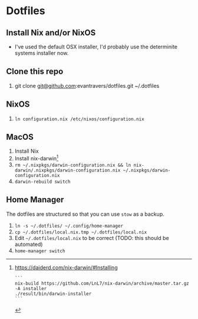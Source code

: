 # Dotfiles

## Install Nix and/or NixOS

- I've used the default OSX installer, I'd probably use the determinite systems
installer now.

## Clone this repo

1. git clone git@github.com:evantravers/dotfiles.git ~/.dotfiles

## NixOS

1. `ln configuration.nix /etc/nixos/configuration.nix`

## MacOS

1. Install Nix
2. Install nix-darwin[^darwin]
3. `rm ~/.nixpkgs/darwin-configuration.nix && ln nix-darwin/.nixpkgs/darwin-configuration.nix ~/.nixpkgs/darwin-configuration.nix`
4. `darwin-rebuild switch`

## Home Manager

The dotfiles are structured so that you can use `stow` as a backup.

1. `ln -s ~/.dotfiles/ ~/.config/home-manager`
2. `cp ~/.dotfiles/local.nix.tmp ~/.dotfiles/local.nix`
3. Edit `~/.dotfiles/local.nix` to be correct (TODO: this should be automated)
4. `home-manager switch`

[^darwin]: https://daiderd.com/nix-darwin/#Installing

        ```
        nix-build https://github.com/LnL7/nix-darwin/archive/master.tar.gz -A installer
        ./result/bin/darwin-installer
        ```
